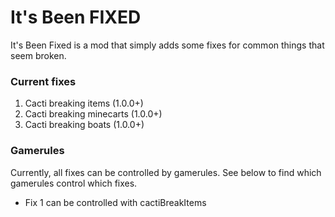 # It's Been FIXED
It's Been Fixed is a mod that simply adds some fixes for common things that seem broken.
### Current fixes
1. Cacti breaking items (1.0.0+)
2. Cacti breaking minecarts (1.0.0+)
3. Cacti breaking boats (1.0.0+)
### Gamerules
Currently, all fixes can be controlled by gamerules. See below to find which gamerules control which fixes.
- Fix 1 can be controlled with cactiBreakItems
